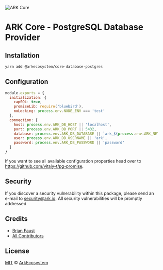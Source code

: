 ![ARK Core](https://i.imgur.com/1aP6F2o.png)

# ARK Core - PostgreSQL Database Provider

## Installation

```bash
yarn add @arkecosystem/core-database-postgres
```

## Configuration

```js
module.exports = {
  initialization: {
    capSQL: true,
    promiseLib: require('bluebird'),
    noLocking: process.env.NODE_ENV === 'test'
  },
  connection: {
    host: process.env.ARK_DB_HOST || 'localhost',
    port: process.env.ARK_DB_PORT || 5432,
    database: process.env.ARK_DB_DATABASE || `ark_${process.env.ARK_NETWORK_NAME}`,
    user: process.env.ARK_DB_USERNAME || 'ark',
    password: process.env.ARK_DB_PASSWORD || 'password'
  }
}
```

If you want to see all available configuration properties head over to https://github.com/vitaly-t/pg-promise.

## Security

If you discover a security vulnerability within this package, please send an e-mail to security@ark.io. All security vulnerabilities will be promptly addressed.

## Credits

- [Brian Faust](https://github.com/faustbrian)
- [All Contributors](../../../../contributors)

## License

[MIT](LICENSE) © [ArkEcosystem](https://ark.io)
